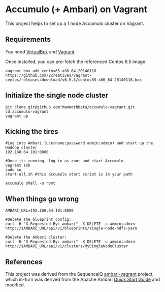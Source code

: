 # Accumulo (+ Ambari) on Vagrant

This project helps to set up a 1 node Accumulo cluster on Vagrant.

## Requirements

You need [VirtualBox](https://www.virtualbox.org/) and [Vagrant](http://www.vagrantup.com/)

Once installed, you can pre-fetch the referenced Centos 6.5 image:
```
vagrant box add centos65-x86_64-20140116 https://github.com/2creatives/vagrant-centos/releases/download/v6.5.3/centos65-x86_64-20140116.box
```


## Initialize the single node cluster

```
git clone git@github.com:MammothData/accumulo-vagrant.git
cd accumulo-vagrant
vagrant up
```

## Kicking the tires

```
#Log into Ambari (username:password admin:admin) and start up the Hadoop cluster
192.168.64.101:8080

#Once its running, log in as root and start Accumulo
vagrant ssh
sudo su
start-all.sh #this accumulo start script is in your path

accumulo shell -u root
```

## When things go wrong

```
AMBARI_URL=192.168.64.101:8080

#Delete the blueprint config:
curl -H "X-Requested-By: ambari" -X DELETE -u admin:admin http://$AMBARI_URL/api/v1/blueprints/single-node-hdfs-yarn

#Delete the Ambari cluster:
curl -H "X-Requested-By: ambari" -X DELETE -u admin:admin http://$AMBARI_URL/api/v1/clusters/MySingleNodeCluster
```

## References

This project was derived from the SequenceIQ [ambari-vagrant](https://github.com/sequenceiq/ambari-vagrant) project, which in-turn was derived from the Apache Ambari [Quick Start Guide](https://cwiki.apache.org/confluence/display/AMBARI/Quick+Start+Guide) and modified.

